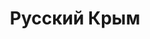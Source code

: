 --- 
title: "Русский Крым" 
site: "www.russkiikrym.ru" 
town: "Симферополь" 
tel: ["+7 (978) 884-08-00"] 
address: "Россия, Республика Крым, г. Симферополь, Кирова 14" 
mail: "" 
--- 
